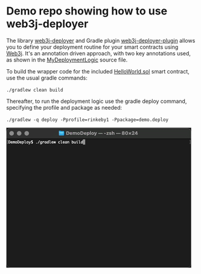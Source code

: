 # Demo repo showing how to use web3j-deployer

The library [web3j-deployer](https://github.com/web3j/web3j-deployer) and Gradle
plugin [web3j-deployer-plugin](https://github.com/web3j/web3j-deployer-plugin) allows you to define your deployment
routine for your smart contracts using [Web3j](https://github.com/web3j/web3j). It's an annotation driven approach, with
two key annotations used, as shown in
the [MyDeploymentLogic](https://github.com/web3j/web3j-deployer-demo/blob/master/src/main/java/demo/deploy/MyDeploymentLogic.java)
source file.

To build the wrapper code for the
included [HelloWorld.sol](https://github.com/web3j/web3j-deployer-demo/blob/master/src/main/solidity/HelloWorld.sol)
smart contract, use the usual gradle commands:

`./gradlew clean build`

Thereafter, to run the deployment logic use the gradle deploy command, specifying the profile and package as needed:

`./gradlew -q deploy -Pprofile=rinkeby1 -Ppackage=demo.deploy`

![demo](terminal-demo.gif)
